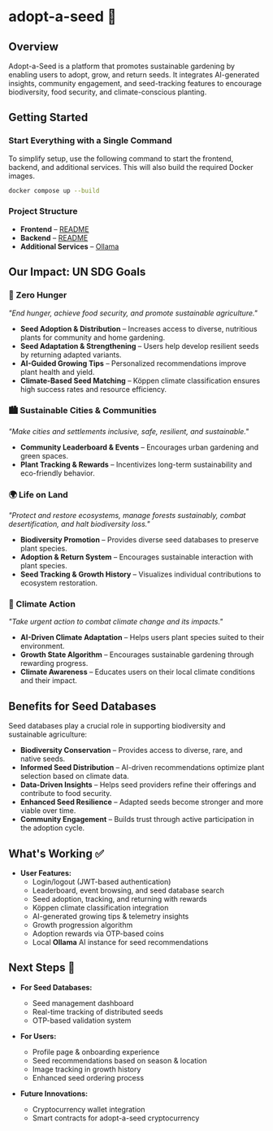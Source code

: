 # adopt-a-seed 🌱

## Overview

Adopt-a-Seed is a platform that promotes sustainable gardening by enabling users to adopt, grow, and return seeds. It integrates AI-generated insights, community engagement, and seed-tracking features to encourage biodiversity, food security, and climate-conscious planting.

## Getting Started

### Start Everything with a Single Command

To simplify setup, use the following command to start the frontend, backend, and additional services. This will also build the required Docker images.

```bash
docker compose up --build
```

### Project Structure

- **Frontend** – [README](./adopt-a-seed/README.md)
- **Backend** – [README](./adopt-a-seed-api/README.md)
- **Additional Services** – [Ollama](https://ollama.com)

## Our Impact: UN SDG Goals

### 🌾 Zero Hunger

_"End hunger, achieve food security, and promote sustainable agriculture."_

- **Seed Adoption & Distribution** – Increases access to diverse, nutritious plants for community and home gardening.
- **Seed Adaptation & Strengthening** – Users help develop resilient seeds by returning adapted variants.
- **AI-Guided Growing Tips** – Personalized recommendations improve plant health and yield.
- **Climate-Based Seed Matching** – Köppen climate classification ensures high success rates and resource efficiency.

### 🏙 Sustainable Cities & Communities

_"Make cities and settlements inclusive, safe, resilient, and sustainable."_

- **Community Leaderboard & Events** – Encourages urban gardening and green spaces.
- **Plant Tracking & Rewards** – Incentivizes long-term sustainability and eco-friendly behavior.

### 🌍 Life on Land

_"Protect and restore ecosystems, manage forests sustainably, combat desertification, and halt biodiversity loss."_

- **Biodiversity Promotion** – Provides diverse seed databases to preserve plant species.
- **Adoption & Return System** – Encourages sustainable interaction with plant species.
- **Seed Tracking & Growth History** – Visualizes individual contributions to ecosystem restoration.

### 🌱 Climate Action

_"Take urgent action to combat climate change and its impacts."_

- **AI-Driven Climate Adaptation** – Helps users plant species suited to their environment.
- **Growth State Algorithm** – Encourages sustainable gardening through rewarding progress.
- **Climate Awareness** – Educates users on their local climate conditions and their impact.

## Benefits for Seed Databases

Seed databases play a crucial role in supporting biodiversity and sustainable agriculture:

- **Biodiversity Conservation** – Provides access to diverse, rare, and native seeds.
- **Informed Seed Distribution** – AI-driven recommendations optimize plant selection based on climate data.
- **Data-Driven Insights** – Helps seed providers refine their offerings and contribute to food security.
- **Enhanced Seed Resilience** – Adapted seeds become stronger and more viable over time.
- **Community Engagement** – Builds trust through active participation in the adoption cycle.

## What's Working ✅

- **User Features:**
  - Login/logout (JWT-based authentication)
  - Leaderboard, event browsing, and seed database search
  - Seed adoption, tracking, and returning with rewards
  - Köppen climate classification integration
  - AI-generated growing tips & telemetry insights
  - Growth progression algorithm
  - Adoption rewards via OTP-based coins
  - Local **Ollama** AI instance for seed recommendations

## Next Steps 🚀

- **For Seed Databases:**

  - Seed management dashboard
  - Real-time tracking of distributed seeds
  - OTP-based validation system

- **For Users:**

  - Profile page & onboarding experience
  - Seed recommendations based on season & location
  - Image tracking in growth history
  - Enhanced seed ordering process

- **Future Innovations:**
  - Cryptocurrency wallet integration
  - Smart contracts for adopt-a-seed cryptocurrency
